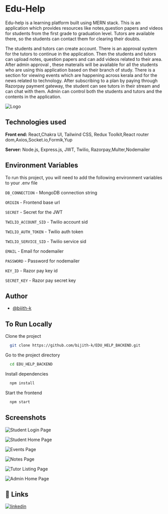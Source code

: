 
# Edu-Help

Edu-help is a learning platform built using MERN stack. 
This is an application which provides resources like notes,question papers and videos for students from the first grade to graduation level.
Tutors are available there, so the students can contact them for clearing their doubts.

The students and tutors can create account. There is an approval system for the tutors to continue in the application.
Then the students and tutors can upload notes, question papers and can add videos related to their area. After admin approval , these materails will be available for all the students  who are using this application based on their branch of study.
There is a section for viewing events which are happening across kerala and for the news related to technology.
After subscribing to a plan by paying through Razorpay payment gateway, the student can see tutors in their stream and can chat with them.
Admin can control both the students and tutors and the contents in the application.



![Logo](https://drive.google.com/uc?id=1fjZv9tnx16gvTbSw9WA1176zIr2HSTG6)


## Technologies used

**Front end:** React,Chakra UI, Tailwind CSS, Redux Toolkit,React router dom,Axios,Socket.io,Formik,Yup

**Server:** Node.js, Express.js, JWT, Twilio, Razorpay,Multer,Nodemailer


## Environment Variables

To run this project, you will need to add the following environment variables to your .env file

`DB_CONNECTION` - MongoDB connection string

`ORIGIN` - Frontend base url

`SECRET` - Secret for the JWT

`TWILIO_ACCOUNT_SID` - Twilio account sid

`TWILIO_AUTH_TOKEN` - Twilio auth token

`TWILIO_SERVICE_SID` - Twilio service sid

`EMAIL` - Email for nodemailer

`PASSWORD` - Password for nodemailer

`KEY_ID` - Razor pay key id

`SECRET_KEY` - Razor pay secret key



## Author

- [@bijith-k](https://github.com/bijith-k)

## To Run Locally

Clone the project

```bash
  git clone https://github.com/bijith-k/EDU_HELP_BACKEND.git
```

Go to the project directory

```bash
  cd EDU_HELP_BACKEND
```

Install dependencies

```bash
  npm install
```

Start the frontend

```bash
  npm start
```


## Screenshots

![ Student Login Page](https://drive.google.com/uc?id=1HYyc_R25o-DEtC_G1xV2FDSh7ilYmijw)

![Student Home Page](https://drive.google.com/uc?id=1SHmyzKLBmeD2lxx_SjFi7TeCzvEQxw5P)

![Events Page](https://drive.google.com/uc?id=1-yhtxZNGGhoY6Ri9F5MwXTtxWqNYNAba)

![Notes Page](https://drive.google.com/uc?id=1aaO_wB_ox22vieSOqj_bFMRb9FXI5kln)

![Tutor Listing Page](https://drive.google.com/uc?id=1LZRhiXodSbqR3zxS0NPJ-Qcqh5JauYAi)


![Admin Home Page ](https://drive.google.com/uc?id=1utjLecLXN6o4Qw8235uGVJJXRrvXWpDr)

## 🔗 Links
 
[![linkedin](https://img.shields.io/badge/linkedin-0A66C2?style=for-the-badge&logo=linkedin&logoColor=white)](https://www.linkedin.com/in/bijith-k/)
 

